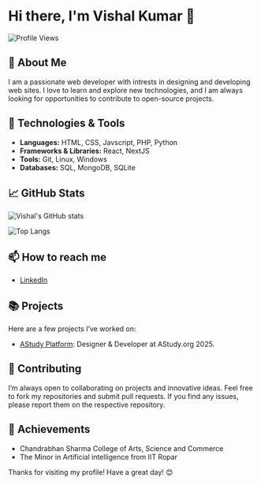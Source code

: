 # Hi there, I'm Vishal Kumar 👋

![Profile Views](https://komarev.com/ghpvc/?username=vishal-kumar-07&color=blue)

## 🚀 About Me

I am a passionate web developer with intrests in designing and developing web sites. I love to learn and explore new technologies, and I am always looking for opportunities to contribute to open-source projects.

## 🔧 Technologies & Tools

- **Languages:** HTML, CSS, Javscript, PHP, Python
- **Frameworks & Libraries:** React, NextJS
- **Tools:** Git, Linux, Windows
- **Databases:** SQL, MongoDB, SQLite

## 📈 GitHub Stats

![Vishal's GitHub stats](https://github-readme-stats.vercel.app/api?username=vishal-kumar-07&show_icons=true&theme=radical)

![Top Langs](https://github-readme-stats.vercel.app/api/top-langs/?username=vishal-kumar-07&layout=compact&theme=radical)

## 📫 How to reach me

- [LinkedIn](https://www.linkedin.com/in/vishal-kumar-s0011?utm_source=share&utm_campaign=share_via&utm_content=profile&utm_medium=android_app)

## 📚 Projects

Here are a few projects I’ve worked on:

- [AStudy Platform](https://astudy.org): Designer & Developer at AStudy.org 2025.


## 🤝 Contributing

I’m always open to collaborating on projects and innovative ideas. Feel free to fork my repositories and submit pull requests. If you find any issues, please report them on the respective repository.

## 🏅 Achievements

- Chandrabhan Sharma College of Arts, Science and Commerce
- The Minor in Artificial intelligence from IIT Ropar

Thanks for visiting my profile! Have a great day! 😊
